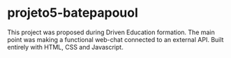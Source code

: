 # projeto5-batepapouol

This project was proposed during Driven Education formation. The main point was making a functional web-chat connected to an external API.
Built entirely with HTML, CSS and Javascript.
